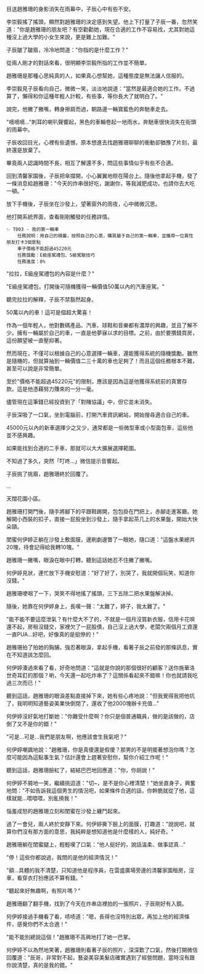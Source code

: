 目送趙雅珊的身影消失在雨幕中，子辰心中有些不安。

李崇毅搖了搖頭，顯然對趙雅珊的決定感到失望。他上下打量了子辰一番，忽然笑道："你是趙雅珊的朋友吧？有空勸勸她，現在合適的工作不容易找，尤其對她這種沒上過大學的小女生來說，更是難上加難。"

子辰皺了皺眉，冷冷地問道："你指的是什麼工作？"

從兩人剛才的對話來看，很明顯李崇毅所指的工作並不簡單。

趙雅珊是那種心思純真的人，如果真心想幫她，這種態度是無法讓人信服的。

李崇毅見子辰看向自己，微微一笑，淡淡地說道："當然是最適合她的工作。不過算了，懶得和你這種年輕人計較，有些事，等你長大了就明白了。"

說完，他撇了撇嘴，轉身擦肩而過，朝路邊一輛寶藍色的奔馳車走去。

"嘀嘀嘀..."刺耳的喇叭聲響起，黑色的車輪卷起一地雨水，奔馳車很快消失在街頭的雨幕中。

子辰收回目光，心裡有些遺憾，原本想進去找趙雅珊聊聊的衝動卻猶豫了片刻，最終還是放棄了。

畢竟兩人認識時間不長，相互了解還不多，問這些事情似乎有些不合適。

回到清馨家園後，子辰把傘撐開，小心翼翼地晾在陽台上。隨後他拿起手機，發了一條消息給趙雅珊："今天的炸串很好吃，謝謝你，等我減肥成功，也請你去大吃一頓。"

放下手機後，子辰坐在沙發上，望著窗外的雨夜，心中微微沉思。

他打開系統界面，查看剛剛觸發的任務詳情。

```
✨ T003 - 我的第一輛車
    任務說明：用自己的積蓄，按照自己的心意，購買屬于自己的第一輛車，並攜帶一位異性朋友打卡3個景點
    車子價格不能超過45220元
    任務獎勵：E級座駕禮包、S級駕駛技巧
    任務進度：0%
```

"拉拉，E級座駕禮包的內容是什麼？"

"E級座駕禮包，打開後可隨機獲得一輛價值50萬以內的汽車座駕。"

聽完拉拉的解釋，子辰不禁豁然起身。

50萬以內的車！這可是個超大驚喜！

作為一個年輕人，他對數碼產品、汽車、球鞋和音樂都有濃厚的興趣，並且了解不少。擁有一輛屬於自己的車，一直是他夢寐以求的目標。之前，由於要攢錢買房，這份願望被一直壓抑著。

然而現在，不僅可以根據自己的心意選擇一輛車，還能獲得系統的隨機獎勵。雖然是隨機的，但就算抽到一輛價值二三十萬的車也足夠了！而且這個任務根本不難，甚至可以說是非常簡單。

至於"價格不能超過45220元"的限制，應該是因為這是他獲得系統前的真實存款。這是他憑藉努力賺來的一分一毫。

儘管現在這筆錢已經投資到了「對賭協議」中，但它並未消失。

子辰深吸了一口氣，坐到電腦前，打開汽車資訊網站，開始搜尋適合自己的車。

45000元以內的新車選擇少之又少，通常都是一些微型車或小型面包車，這些他並不感興趣。

如果能找到合適的二手車，那就可以大大擴展選擇範圍。

不知過了多久，突然「叮咚...」微信提示音響起。

子辰挑了挑眉，趙雅珊終於回覆了。

...

天闊花園小區。

趙雅珊打開門後，隨手將腳下的平跟鞋踢開，包包掛在門把上，赤腳走進客廳。她解開小西裝的扣子，直接一屁股坐到沙發上，隨手拿起茶几上的水果盤，開始大快朵頤。

閨蜜何伊婷正躺在沙發上敷面膜，邊刷劇邊瞥了一眼她，隨口道："這盤水果總共20塊，待會記得給我轉10塊。"

趙雅珊一撇嘴，眼淚在眼中打轉，聽到這話她忍不住撇了撇嘴。

何伊婷見狀，連忙放下手機安慰道："好了好了，別哭了，我就開個玩笑，知道你沒錢。"

趙雅珊哽咽了一下，哭笑不得地搖了搖頭，三下五除二把水果盤解決掉。

隨後，她靠在何伊婷身上，長嘆一聲："太難了，婷子，我太難了。"

"能不能不要這麼泄氣？有什麼大不了的，不就是一個月沒買新衣服，信用卡花唄還不起，房租沒錢交，家裡欠了一屁股債，自己沒上過大學，老闆欠兩個月工資還一直PUA...好吧，好像真的是挺慘的！"

趙雅珊拍了拍她的胸脯，強忍著眼淚，拿起手機，看著子辰之前發的那條訊息，實在不知道該怎麼回。

何伊婷湊過來看了看，好奇地問道："這就是你說的那個很好的顧客？送你施華洛世奇耳釘的那個？喲，今天還一起吃炸串了？這關係看起來不錯嘛！你也就請我吃過三次而已！"

聽到這話，趙雅珊的眼淚差點直接掉下來，她有些心疼地說："但我覺得我把他坑了，我明明知道藝姿美業快倒閉了，還收了他2000塊辦卡充值..."

何伊婷沒好氣地打斷她："你難受什麼啊？你只是個普通職員，做的是該做的，店倒了又不是你的錯！"

"可是...可是...我們是朋友啊，他應該會生我氣吧？"

何伊婷嘲諷地說："趙雅珊，你是真傻還是假傻？那男的不是明擺著想泡你嗎？怎麼可能因為這點事生氣？估計還會上趕著安慰你，幫你介紹工作呢！"

聽到這話，趙雅珊臉紅了，結結巴巴地回應道："你，你胡說！"

何伊婷不屑地一笑，繼續挑逗道："切~，是不是你心裡清楚！"她坐直身子，興奮地問："不如告訴我這個男生的情況吧，如果條件合適的話，你幹脆就從了他，這樣就能...喂喂喂，別亂撓我！"

惱羞成怒的趙雅珊立刻和閨蜜在沙發上纏鬥起來。

過了一會兒，兩人終於安靜下來。何伊婷撕下臉上的面膜，打趣道："說說吧，就算你們沒有那方面的意思，我純粹是想知道他是什麼樣的人，純好奇。"

趙雅珊躺在閨蜜腿上，輕輕嘆了口氣："他人挺好的，說話溫柔、做事認真..."

"停！這些你都說過，我問的是他的經濟情況！"

"額...具體的我不清楚，只知道他是程序員，在雲盛廣場旁邊的清馨家園租房，沒車，看穿衣打扮應該不算有錢。"

"聽起來好無趣啊，有照片嗎？"

趙雅珊翻了翻手機，找到了今天在炸串店裡拍的一張照片，子辰剛好有入鏡。

何伊婷接過手機看了看，啧啧道："嗯，長得也沒特別出眾，再加上他的經濟條件，感覺你們不太合適！"

"能不能別總說這個！"趙雅珊不高興地打了她一巴掌。

何伊婷不以為然地笑著，趙雅珊則看著子辰的照片，深深歎了口氣，然後打開微信回覆道："辰哥，非常對不起，藝姿美容美髮店確實遇到了經營問題，當時沒有跟你說清楚，真的是我的錯。"

